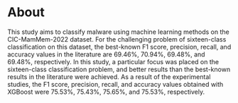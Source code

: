 # About 

This study aims to classify malware using machine learning methods on the CIC-MamMem-2022 dataset. 
For the challenging problem of sixteen-class classification on this dataset, the best-known F1 score, precision, recall, and accuracy values in the literature are 69.46%, 70.94%, 69.48%, and 69.48%, respectively. 
In this study, a particular focus was placed on the sixteen-class classification problem, and better results than the best-known results in the literature were achieved. 
As a result of the experimental studies, the F1 score, precision, recall, and accuracy values obtained with XGBoost were 75.53%, 75.43%, 75.65%, and 75.53%, respectively.

